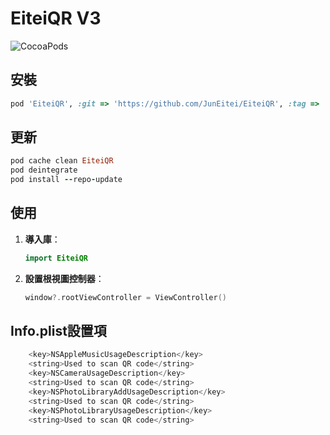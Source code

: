 # EiteiQR V3

![CocoaPods](https://img.shields.io/cocoapods/v/EiteiQR.svg)

## 安裝
```ruby
pod 'EiteiQR', :git => 'https://github.com/JunEitei/EiteiQR', :tag => '2.0.0'

```


## 更新
```ruby
pod cache clean EiteiQR
pod deintegrate
pod install --repo-update
```

## 使用

1. **導入庫**：
   ```swift
   import EiteiQR
   ```

2. **設置根視圖控制器**：
   ```swift
   window?.rootViewController = ViewController()
   ```
   
## Info.plist設置項
```swift
    <key>NSAppleMusicUsageDescription</key>
    <string>Used to scan QR code</string>
    <key>NSCameraUsageDescription</key>
    <string>Used to scan QR code</string>
    <key>NSPhotoLibraryAddUsageDescription</key>
    <string>Used to scan QR code</string>
    <key>NSPhotoLibraryUsageDescription</key>
    <string>Used to scan QR code</string>
```
